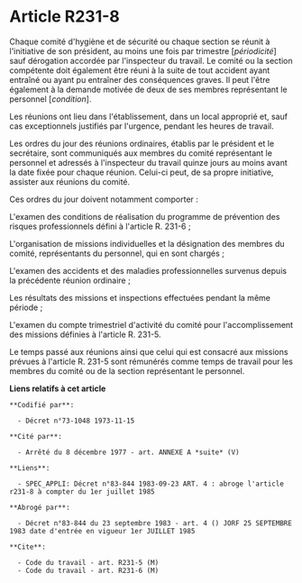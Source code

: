 # Article R231-8

Chaque comité d'hygiène et de sécurité ou chaque section se réunit à l'initiative de son président, au moins une fois par
trimestre [*périodicité*] sauf dérogation accordée par l'inspecteur du travail. Le comité ou la section compétente doit
également être réuni à la suite de tout accident ayant entraîné ou ayant pu entraîner des conséquences graves. Il peut l'être
également à la demande motivée de deux de ses membres représentant le personnel [*condition*].

Les réunions ont lieu dans l'établissement, dans un local approprié et, sauf cas exceptionnels justifiés par l'urgence,
pendant les heures de travail.

Les ordres du jour des réunions ordinaires, établis par le président et le secrétaire, sont communiqués aux membres du comité
représentant le personnel et adressés à l'inspecteur du travail quinze jours au moins avant la date fixée pour chaque
réunion. Celui-ci peut, de sa propre initiative, assister aux réunions du comité.

Ces ordres du jour doivent notamment comporter :

L'examen des conditions de réalisation du programme de prévention des risques professionnels défini à l'article R. 231-6 ;

L'organisation de missions individuelles et la désignation des membres du comité, représentants du personnel, qui en sont
chargés ;

L'examen des accidents et des maladies professionnelles survenus depuis la précédente réunion ordinaire ;

Les résultats des missions et inspections effectuées pendant la même période ;

L'examen du compte trimestriel d'activité du comité pour l'accomplissement des missions définies à l'article R. 231-5.

Le temps passé aux réunions ainsi que celui qui est consacré aux missions prévues à l'article R. 231-5 sont rémunérés comme
temps de travail pour les membres du comité ou de la section représentant le personnel.

**Liens relatifs à cet article**

	**Codifié par**:

	  - Décret n°73-1048 1973-11-15

	**Cité par**:

	  - Arrêté du 8 décembre 1977 - art. ANNEXE A *suite* (V)

	**Liens**:

	  - SPEC_APPLI: Décret n°83-844 1983-09-23 ART. 4 : abroge l'article r231-8 à compter du 1er juillet 1985

	**Abrogé par**:

	  - Décret n°83-844 du 23 septembre 1983 - art. 4 () JORF 25 SEPTEMBRE 1983 date d'entrée en vigueur 1er JUILLET 1985

	**Cite**:

	  - Code du travail - art. R231-5 (M)
	  - Code du travail - art. R231-6 (M)
